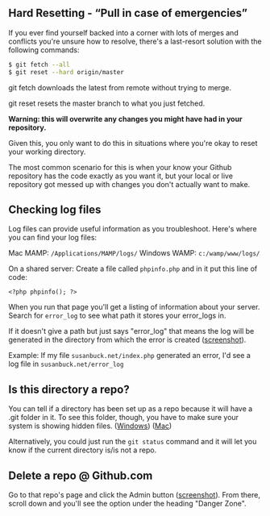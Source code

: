 ## Hard Resetting - &ldquo;Pull in case of emergencies&rdquo;

If you ever find yourself backed into a corner with lots of merges and conflicts you're unsure how to resolve, there's a last-resort solution with the following commands:

```bash
$ git fetch --all
$ git reset --hard origin/master
```
	
git fetch downloads the latest from remote without trying to merge. 

git reset resets the master branch to what you just fetched.

**Warning: this will overwrite any changes you might have had in your repository.** 

Given this, you only want to do this in situations where you're okay to reset your working directory.

The most common scenario for this is when your know your Github repository has the code exactly as you want it, but your local or live repository got messed up with changes you don't actually want to make.


## Checking log files
Log files can provide useful information as you troubleshoot. Here's where you can find your log files:

Mac MAMP: `/Applications/MAMP/logs/`
Windows WAMP: `c:/wamp/www/logs/`

On a shared server:
Create a file called `phpinfo.php` and in it put this line of code:

	<?php phpinfo(); ?>

When you run that page you'll get a listing of information about your server. Search for `error_log` to see what path it stores your error_logs in. 

If it doesn't give a path but just says "error_log" that means the log will be generated in the directory from which the error is created ([screenshot](http://content.screencast.com/users/susanBuck/folders/Jing/media/bc263b92-c757-4ab1-aed0-f9f7bd3f77cf/00002854.png)).

Example: If my file `susanbuck.net/index.php` generated an error, I'd see a log file in `susanbuck.net/error_log`

## Is this directory a repo?
You can tell if a directory has been set up as a repo because it will have a .git folder in it.
To see this folder, though, you have to make sure your system is showing hidden files. ([Windows](http://windows.microsoft.com/en-US/windows-vista/Show-hidden-files)) ([Mac](http://osxdaily.com/2009/02/25/show-hidden-files-in-os-x/))

Alternatively, you could just run the `git status` command and it will let you know if the current directory is/is not a repo.

## Delete a repo @ Github.com
Go to that repo's page and click the Admin button ([screenshot](http://content.screencast.com/users/susanBuck/folders/Jing/media/f29dc9eb-9d96-4e95-8463-9528eb8e0033/00002850.png)). From there, scroll down and you'll see the option under the heading "Danger Zone".

